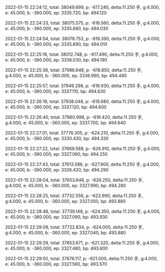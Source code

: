 2022-01-15 22:24:12, total: 38049.699, p: -617.240, delta:11.250 手, g:4.000, e: 45.000, b: -360.000, ep: 3335.720, bp: 494.120

2022-01-15 22:24:33, total: 38075.575, p: -616.560, delta:11.250 手, g:4.000, e: 45.000, b: -360.000, ep: 3335.680, bp: 494.030

2022-01-15 22:24:54, total: 38076.753, p: -616.390, delta:11.250 手, g:4.000, e: 45.000, b: -360.000, ep: 3335.690, bp: 494.010

2022-01-15 22:25:16, total: 38012.748, p: -617.490, delta:11.250 手, g:4.000, e: 45.000, b: -360.000, ep: 3336.030, bp: 494.190

2022-01-15 22:25:36, total: 37986.648, p: -618.850, delta:11.250 手, g:4.000, e: 45.000, b: -360.000, ep: 3336.990, bp: 494.480

2022-01-15 22:25:57, total: 37949.298, p: -619.930, delta:11.250 手, g:4.000, e: 45.000, b: -360.000, ep: 3337.110, bp: 494.630

2022-01-15 22:26:19, total: 37938.048, p: -619.680, delta:11.250 手, g:4.000, e: 45.000, b: -360.000, ep: 3337.120, bp: 494.600

2022-01-15 22:26:40, total: 37960.998, p: -619.420, delta:11.250 手, g:4.000, e: 45.000, b: -360.000, ep: 3337.700, bp: 494.640

2022-01-15 22:27:01, total: 37776.305, p: -624.210, delta:11.250 手, g:4.000, e: 45.000, b: -360.000, ep: 3330.430, bp: 494.330

2022-01-15 22:27:22, total: 37669.588, p: -626.910, delta:11.250 手, g:4.000, e: 45.000, b: -360.000, ep: 3327.090, bp: 494.250

2022-01-15 22:27:43, total: 37613.586, p: -627.900, delta:11.250 手, g:4.000, e: 45.000, b: -360.000, ep: 3326.420, bp: 494.290

2022-01-15 22:28:04, total: 37653.648, p: -626.250, delta:11.250 手, g:4.000, e: 45.000, b: -360.000, ep: 3327.990, bp: 494.280

2022-01-15 22:28:25, total: 37732.556, p: -623.990, delta:11.250 手, g:4.000, e: 45.000, b: -360.000, ep: 3327.050, bp: 493.880

2022-01-15 22:28:46, total: 37739.148, p: -624.350, delta:11.250 手, g:4.000, e: 45.000, b: -360.000, ep: 3327.090, bp: 493.930

2022-01-15 22:29:08, total: 37722.834, p: -624.000, delta:11.250 手, g:4.000, e: 45.000, b: -360.000, ep: 3327.040, bp: 493.880

2022-01-15 22:29:29, total: 37853.671, p: -621.320, delta:11.250 手, g:4.000, e: 45.000, b: -360.000, ep: 3327.480, bp: 493.600

2022-01-15 22:29:50, total: 37876.117, p: -621.000, delta:11.250 手, g:4.000, e: 45.000, b: -360.000, ep: 3327.560, bp: 493.570